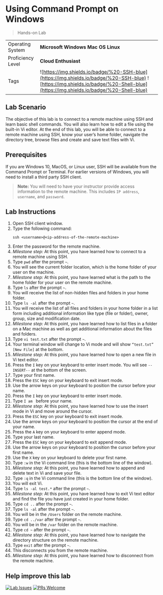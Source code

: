 # Using Command Prompt on Windows

> Hands-on Lab

|                   |                       |
| :---------------- | :-------------------- |
| Operating System  | **Microsoft Windows** **Mac OS** **Linux** |
| Proficiency Level | **Cloud  Enthusiast** |
| Tags              | ![https://img.shields.io/badge/%20-SSH-blue](https://img.shields.io/badge/%20-SSH-blue) ![https://img.shields.io/badge/%20-Shell-blue](https://img.shields.io/badge/%20-Shell-blue) |

## Lab Scenario

The objective of this lab is to connect to a remote machine using SSH and learn basic shell commands. You will also learn how to edit a file using the built-in Vi editor. At the end of this lab, you will be able to connect to a remote machine using SSH, know your user’s home folder, navigate the directory tree, browse files and create and save text files with Vi.

## Prerequisites

If you are Windows 10, MacOS, or Linux user, SSH will be available from the Command Prompt or Terminal. For earlier versions of Windows, you will need to install a third party SSH client.

> **Note:** You will need to have your instructor provide access information to the remote machine. This includes `IP address`, `username`, and `password`.

## Lab Instructions

1. Open SSH client window.
2. Type the following command:
   ```
   ssh <username>@<ip-address-of-the-remote-machine>
   ```
3. Enter the password for the remote machine.
4. *Milestone step:* At this point, you have learned how to connect to a remote machine using SSH.
5. Type `pwd` after the prompt `~`.
6. You will see the current folder location, which is the home folder of your user on the machine.
7. *Milestone step:* At this point, you have learned what is the path to the home folder for your user on the remote machine.
8. Type `ls` after the prompt `~`.
9. You will receive the list of non-hidden files and folders in your home folder.
10. Type `ls -al` after the prompt `~`.
11. You will receive the list of all files and folders in your home folder in a list form including additional information like type (file or folder), owner, group, size and modification date.
12. *Milestone step:* At this point, you have learned how to list files in a folder on a Mac machine as well as get additional information about the files and folders.
13. Type `vi test.txt` after the prompt `~`.
14. Your terminal window will change to Vi mode and will show `“test.txt” [New File]` at the bottom.
15. *Milestone step:* At this point, you have learned how to open a new file in Vi text editor.
16. Press the `I` key on your keyboard to enter insert mode. You will see `--INSERT--` at the bottom of the screen.
17. Type your first name.
18. Press the `ESC` key on your keyboard to exit insert mode.
19. Use the arrow keys on your keyboard to position the cursor before your name.
20. Press the `I` key on your keyboard to enter insert mode.
21. Type `I am ` before your name.
22. *Milestone step:* At this point, you have learned how to use the insert mode in Vi and move around the cursor.
23. Press the `ESC` key on your keyboard to exit insert mode.
24. Use the arrow keys on your keyboard to position the cursor at the end of your name.
25. Press the `A` key on your keyboard to enter append mode.
26. Type your last name.
27. Press the `ESC` key on your keyboard to exit append mode.
28. Use the arrow keys on your keyboard to position the cursor before your first name.
29. Use the `X` key on your keyboard to delete your first name.
30. Type `:w` in the Vi command line (this is the bottom line of the window).
31. *Milestone step:* At this point, you have learned how to append and delete text in Vi and save your file.
32. Type `:q` in the Vi command line (this is the bottom line of the window).
33. You will exit Vi.
34. Type `ls -al test.*` after the prompt `~`.
35. *Milestone step:* At this point, you have learned how to exit Vi text editor and find the file you have just created in your home folder.
36. Type `cd ..` after the prompt `~`.
37. Type `ls -al` after the prompt `~`.
38. You will be in the `/Users` folder on the remote machine.
39. Type `cd ../var` after the prompt `~`.
40. You will be in the `/var` folder on the remote machine.
41. Type `cd ~` after the prompt `~`.
42. *Milestone step:* At this point, you have learned how to navigate the directory structure on the remote machine.
43. Type `exit` after the prompt `~`.
44. This disconnects you from the remote machine.
45. *Milestone step:* At this point, you have learned how to disconnect from the remote machine.

## Help improve this lab

[![Lab Issues](https://img.shields.io/github/issues/crimsonpinnacle/cloud-labs)](https://github.com/CrimsonPinnacle/cloud-labs/issues/new?assignees=toddysm&labels=new+lab&template=bug_template.md&title=) [![PRs Welcome](https://img.shields.io/badge/PRs-welcome-brightgreen.svg)](https://github.com/CrimsonPinnacle/cloud-labs/pulls)
